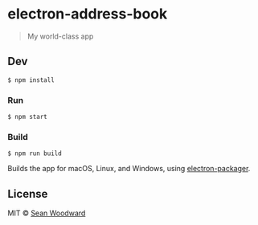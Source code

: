# electron-address-book

> My world-class app


## Dev

```
$ npm install
```

### Run

```
$ npm start
```

### Build

```
$ npm run build
```

Builds the app for macOS, Linux, and Windows, using [electron-packager](https://github.com/electron-userland/electron-packager).


## License

MIT © [Sean Woodward](http://seanwoodward-public.sharepointonline.com)
